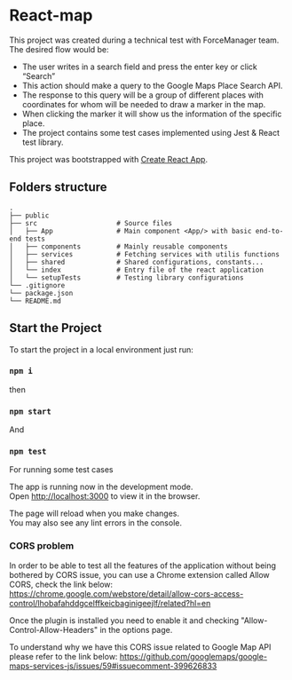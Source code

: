 # React-map

This project was created during a technical test with ForceManager team.
The desired flow would be:
- The user writes in a search field and press the enter key or click “Search”
- This action should make a query to the Google Maps Place Search API.
- The response to this query will be a group of different places with coordinates for whom will be needed to draw a marker in the map.
- When clicking the marker it will show us the information of the specific place.
- The project contains some test cases implemented using Jest & React test library.

This project was bootstrapped with [Create React App](https://github.com/facebook/create-react-app).

## Folders structure
    .
    ├── public
    ├── src                    # Source files
    │   ├── App                # Main component <App/> with basic end-to-end tests
    │   ├── components         # Mainly reusable components
    │   ├── services           # Fetching services with utilis functions
    │   ├── shared             # Shared configurations, constants...
    │   └── index              # Entry file of the react application
    │   └── setupTests         # Testing library configurations
    └── .gitignore
    └── package.json
    └── README.md

## Start the Project

To start the project in a local environment just run:

### `npm i`
then
### `npm start`
And
### `npm test`
For running some test cases

The app is running now in the development mode.\
Open [http://localhost:3000](http://localhost:3000) to view it in the browser.

The page will reload when you make changes.\
You may also see any lint errors in the console.

### CORS problem
In order to be able to test all the features of the application without being bothered by CORS issue, you can use a Chrome extension called Allow CORS, check the link below:
https://chrome.google.com/webstore/detail/allow-cors-access-control/lhobafahddgcelffkeicbaginigeejlf/related?hl=en

Once the plugin is installed you need to enable it and checking "Allow-Control-Allow-Headers" in the options page.

To understand why we have this CORS issue related to Google Map API please refer to the link below:
https://github.com/googlemaps/google-maps-services-js/issues/59#issuecomment-399626833

